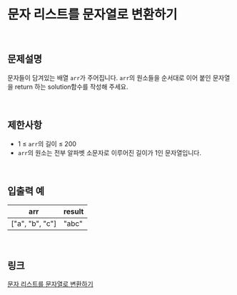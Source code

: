 # 문자 리스트를 문자열로 변환하기

<br>

## 문제설명
문자들이 담겨있는 배열 `arr`가 주어집니다. `arr`의 원소들을 순서대로 이어 붙인 문자열을 return 하는 solution함수를 작성해 주세요.

<br>

## 제한사항
- 1 ≤ `arr`의 길이 ≤ 200
- `arr`의 원소는 전부 알파벳 소문자로 이루어진 길이가 1인 문자열입니다.

<br>

## 입출력 예
| arr | result |
|---|---|
| ["a", "b", "c"] | "abc" |

<br>

## 링크
[문자 리스트를 문자열로 변환하기](https://school.programmers.co.kr/learn/courses/30/lessons/181941)
